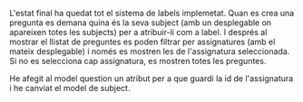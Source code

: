 L'estat final ha quedat tot el sistema de labels implemetat. Quan es crea una pregunta
es demana quina és la seva subject (amb un desplegable on apareixen totes les subjects)
per a atribuir-li com a label. I després al mostrar el llistat de preguntes es poden filtrar
per assignatures (amb el mateix desplegable) i només es mostren les de l'assignatura 
seleccionada. Si no es selecciona cap assignatura, es mostren totes les preguntes.

He afegit al model question un atribut per a que guardi la id de l'assignatura
i he canviat el model de subject.
